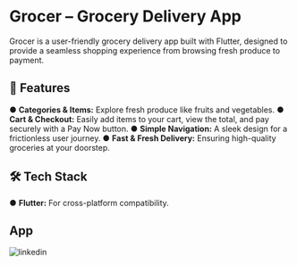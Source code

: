 # Grocer – Grocery Delivery App

Grocer is a user-friendly grocery delivery app built with Flutter, designed to provide a seamless shopping experience from browsing fresh produce to payment.

## 🚀 Features

● **Categories & Items:** Explore fresh produce like fruits and vegetables.
● **Cart & Checkout:** Easily add items to your cart, view the total, and pay securely with a Pay Now button.
● **Simple Navigation:** A sleek design for a frictionless user journey.
● **Fast & Fresh Delivery:** Ensuring high-quality groceries at your doorstep.


## 🛠️ Tech Stack
● **Flutter:** For cross-platform compatibility.


## App
![linkedin](https://github.com/user-attachments/assets/a0dd3730-4ca2-473c-8478-fc6179963b6b)

